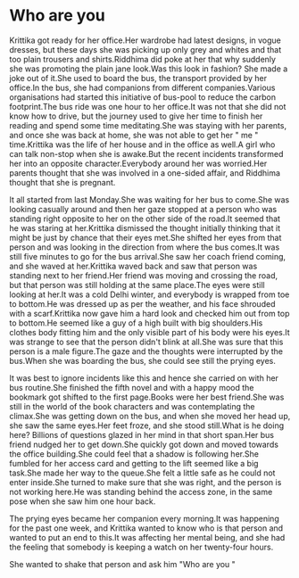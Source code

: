 # Who are you
Krittika got ready for her office.Her wardrobe had latest designs, in vogue dresses, but these days she was picking up only grey and whites and that too plain trousers and shirts.Riddhima did poke at her that why suddenly she was promoting the plain jane look.Was this look in fashion? She made a joke out of it.She used to board the bus, the transport provided by her office.In the bus, she had companions from different companies.Various organisations had started this initiative of bus-pool to reduce the carbon footprint.The bus ride was one hour to her office.It was not that she did not know how to drive, but the journey used to give her time to finish her reading and spend some time meditating.She was staying with her parents, and once she was back at home, she was not able to get her " me " time.Krittika was the life of her house and in the office as well.A girl who can talk non-stop when she is awake.But the recent incidents transformed her into an opposite character.Everybody around her was worried.Her parents thought that she was involved in a one-sided affair, and Riddhima thought that she is pregnant.

It all started from last Monday.She was waiting for her bus to come.She was looking casually around and then her gaze stopped at a person who was standing right opposite to her on the other side of the road.It seemed that he was staring at her.Krittika dismissed the thought initially thinking that it might be just by chance that their eyes met.She shifted her eyes from that person and was looking in the direction from where the bus comes.It was still five minutes to go for the bus arrival.She saw her coach friend coming, and she waved at her.Krittika waved back and saw that person was standing next to her friend.Her friend was moving and crossing the road, but that person was still holding at the same place.The eyes were still looking at her.It was a cold Delhi winter, and everybody is wrapped from toe to bottom.He was dressed up as per the weather, and his face shrouded with a scarf.Krittika now gave him a hard look and checked him out from top to bottom.He seemed like a guy of a high built with big shoulders.His clothes body fitting him and the only visible part of his body were his eyes.It was strange to see that the person didn't blink at all.She was sure that this person is a male figure.The gaze and the thoughts were interrupted by the bus.When she was boarding the bus, she could see still the prying eyes.

It was best to ignore incidents like this and hence she carried on with her bus routine.She finished the fifth novel and with a happy mood the bookmark got shifted to the first page.Books were her best friend.She was still in the world of the book characters and was contemplating the climax.She was getting down on the bus, and when she moved her head up, she saw the same eyes.Her feet froze, and she stood still.What is he doing here? Billions of questions glazed in her mind in that short span.Her bus friend nudged her to get down.She quickly got down and moved towards the office building.She could feel that a shadow is following her.She fumbled for her access card and getting to the lift seemed like a big task.She made her way to the queue.She felt a little safe as he could not enter inside.She turned to make sure that she was right, and the person is not working here.He was standing behind the access zone, in the same pose when she saw him one hour back.

The prying eyes became her companion every morning.It was happening for the past one week, and Krittika wanted to know who is that person and wanted to put an end to this.It was affecting her mental being, and she had the feeling that somebody is keeping a watch on her twenty-four hours.

She wanted to shake that person and ask him "Who are you "

